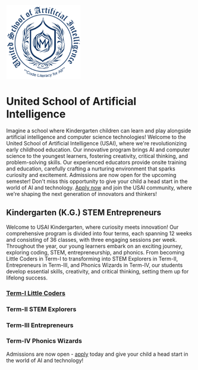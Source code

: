<img src="usai-logo.png" alt="Alt Text" width="200" >

# United School of Artificial Intelligence
Imagine a school where Kindergarten children can learn and play alongside artificial intelligence and computer science technologies! Welcome to the United School of Artificial Intelligence (USAI), where we're revolutionizing early childhood education. Our innovative program brings AI and computer science to the youngest learners, fostering creativity, critical thinking, and problem-solving skills. Our experienced educators provide onsite training and education, carefully crafting a nurturing environment that sparks curiosity and excitement. Admissions are now open for the upcoming semester! Don't miss this opportunity to give your child a head start in the world of AI and technology. [Apply now](https://www.mvut.us/pages/apply) and join the USAI community, where we're shaping the next generation of innovators and thinkers!

## Kindergarten (K.G.) STEM Entrepreneurs
Welcome to USAI Kindergarten, where curiosity meets innovation! Our comprehensive program is divided into four terms, each spanning 12 weeks and consisting of 36 classes, with three engaging sessions per week. Throughout the year, our young learners embark on an exciting journey, exploring coding, STEM, entrepreneurship, and phonics. From becoming Little Coders in Term-I to transforming into STEM Explorers in Term-II, Entrepreneurs in Term-III, and Phonics Wizards in Term-IV, our students develop essential skills, creativity, and critical thinking, setting them up for lifelong success.

### [Term-I Little Coders](LittleCoders/Readme.md)

### Term-II STEM Explorers 

### Term-III Entrepreneurs

### Term-IV Phonics Wizards


Admissions are now open - [apply](https://www.mvut.us/pages/apply) today and give your child a head start in the world of AI and technology!
